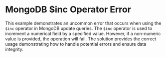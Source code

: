 # MongoDB $inc Operator Error
This example demonstrates an uncommon error that occurs when using the `$inc` operator in MongoDB update queries. The `$inc` operator is used to increment a numerical field by a specified value.  However, if a non-numeric value is provided, the operation will fail. The solution provides the correct usage demonstrating how to handle potential errors and ensure data integrity.